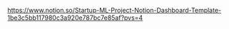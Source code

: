 
https://www.notion.so/Startup-ML-Project-Notion-Dashboard-Template-1be3c5bb117980c3a920e787bc7e85af?pvs=4
